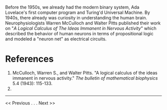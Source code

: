 Before the 1950s, we already had the modern binary system, Ada Lovelace's first computer program and Turing'd Universal Machine. By 1940s, there already was curiosity in understanding the human brain. Neurophysiologists Warren McCulloch and Walter Pitts published their work on "*A Logical Calculus of The Ideas Immanent in Nervous Activity*" which described the behavior of human neurons in terms of propositional logic and modeled a "neuron net" as electrical circuits.


# References
1. McCulloch, Warren S., and Walter Pitts. "A logical calculus of the ideas immanent in nervous activity." _The bulletin of mathematical biophysics_ 5.4 (1943): 115-133.
2. 
---
<< Previous . . .   Next >>
<!--stackedit_data:
eyJwcm9wZXJ0aWVzIjoibGF5b3V0OiBhcnRpY2xlXG50aXRsZT
ogXCJQcmVjdXJzb3JzIGJlZm9yZSAxOTUwc1wiXG5zaWRlYmFy
OlxuICBuYXY6IGxheW91dHNcbiIsImhpc3RvcnkiOlstMzg0OT
cxNTksLTE2NzE2MjYxNCwtNDg3NTY4NDc2XX0=
-->